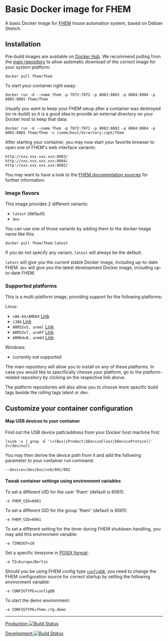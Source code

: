 # Basic Docker image for FHEM
A basic Docker image for [FHEM](https://fhem.de/) house automation system, based on Debian Stretch.


## Installation
Pre-build images are available on [Docker Hub](https://hub.docker.com/r/fhem/).
We recommend pulling from the [main repository](https://hub.docker.com/r/fhem/fhem/) to allow automatic download of the correct image for your system platform:

	docker pull fhem/fhem

To start your container right away:

    docker run -d --name fhem -p 7072:7072 -p 8083:8083 -p 8084:8084 -p 8085:8085 fhem/fhem

Usually you want to keep your FHEM setup after a container was destroyed (or re-build) so it is a good idea to provide an external directory on your Docker host to keep that data:

    docker run -d --name fhem -p 7072:7072 -p 8083:8083 -p 8084:8084 -p 8085:8085 fhem/fhem -v /some/host/directory:/opt/fhem

After starting your container, you may now start your favorite browser to open one of FHEM's web interface variants:

	http://xxx.xxx.xxx.xxx:8083/
	http://xxx.xxx.xxx.xxx:8084/
	http://xxx.xxx.xxx.xxx:8085/

You may want to have a look to the [FHEM documentation sources](https://fhem.de/#Documentation) for further information.


### Image flavors
This image provides 2 different variants:

- `latest` (default)
- `dev`

You can use one of those variants by adding them to the docker image name like this:

	docker pull fhem/fhem:latest

If you do not specify any variant, `latest` will always be the default.

`latest` will give you the current stable Docker image, including up-to-date FHEM.
`dev` will give you the latest development Docker image, including up-to-date FHEM.


### Supported platforms
This is a multi-platform image, providing support for the following platforms:


Linux:

- `x86-64/AMD64` [Link](https://hub.docker.com/r/fhem/fhem-amd64_linux/)
- `i386` [Link](https://hub.docker.com/r/fhem/fhem-i386_linux/)
- `ARM32v5, armel` [Link](https://hub.docker.com/r/fhem/fhem-arm32v5_linux/)
- `ARM32v7, armhf` [Link](https://hub.docker.com/r/fhem/fhem-arm32v7_linux/)
- `ARM64v8, arm64` [Link](https://hub.docker.com/r/fhem/fhem-arm64v8_linux/)


Windows:

- currently not supported


The main repository will allow you to install on any of these platforms.
In case you would like to specifically choose your platform, go to the platform-related repository by clicking on the respective link above.

The platform repositories will also allow you to choose more specific build tags beside the rolling tags latest or dev.


## Customize your container configuration


#### Map USB devices to your container
Find out the USB device path/address from your Docker host machine first:

    lsusb -v | grep -E '\<(Bus|iProduct|bDeviceClass|bDeviceProtocol)' 2>/dev/null

You may then derive the device path from it and add the following parameter to your container run command:

    --device=/dev/bus/usb/001/002


#### Tweak container settings using environment variables
To set a different UID for the user 'fhem' (default is 6061):

    -e FHEM_UID=6061

To set a different GID for the group 'fhem' (default is 6061):

    -e FHEM_GID=6061

To set a different setting for the timer during FHEM shutdown handling, you may add this environment variable:

    -e TIMEOUT=10

Set a specific timezone in [POSIX format](https://en.wikipedia.org/wiki/List_of_tz_database_time_zones):

    -e TZ=Europe/Berlin

Should you be using FHEM config type [`configDB`](https://fhem.de/commandref.html#configdb), you need to change the FHEM configuration source for correct startup by setting the following environment variable:

    -e CONFIGTYPE=configDB

To start the demo environment:

    -e CONFIGTYPE=fhem.cfg.demo

___
[Production ![Build Status](https://travis-ci.com/docker-home-automation-stack/fhem-docker.svg?branch=master)](https://travis-ci.com/docker-home-automation-stack/fhem-docker)

[Development ![Build Status](https://travis-ci.com/docker-home-automation-stack/fhem-docker.svg?branch=dev)](https://travis-ci.com/docker-home-automation-stack/fhem-docker)

